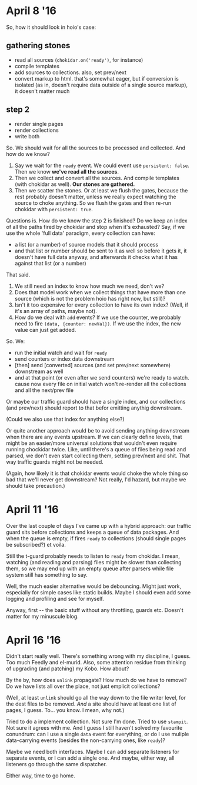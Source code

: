 # April 8 '16

So, how it should look in hoio's case:

## gathering stones
- read all sources (`chokidar.on('ready')`, for instance)
- compile templates
- add sources to collections. also, set prev/next
- convert markup to html. that's somewhat eager, but if conversion is isolated (as in, doesn't require data outside of a single source markup), it doesn't matter much


## step 2
- render single pages
- render collections
- write both

So. We should wait for all the sources to be processed and collected. And how do we know?
1.  Say we wait for the `ready` event. We could event use `persistent: false`.
    Then we know **we've read all the sources**.
2.  Then we collect and convert all the sources. And compile templates (with chokidar as well).
    **Our stones are gathered.**
3.  Then we scatter the stones. Or at least we flush the gates, because the rest probably doesn't matter, unless
    we really expect watching the source to choke anything. So we flush the gates and then re-run chokidar with `persistent: true`.
    
Questions is. How do we know the step 2 is finished? Do we keep an index of all the paths fired by chokidar and stop when it's exhausted?
Say, if we use the whole 'full data' paradigm, every collection can have:
- a list (or a number) of source models that it should process
- and that list or number should be sent to it as well
  so before it gets it, it doesn't have full data anyway, and afterwards it checks what it has against that list (or a number)

That said.
1. We still need an index to know how much we need, don't we?
2. Does that model work when we collect things that have more than one source (which is not the problem hoio has right now, but still)?
3. Isn't it too expensive for every collection to have its own index? (Well, if it's an array of paths, maybe not).
4. How do we deal with `add` events? If we use the counter, we probably need to fire `(data, {counter: newVal})`. If we use the index, the new value can just get added.
    
So. We:
- run the initial watch and wait for `ready`
- send counters or index data downstream
- [then] send [converted] sources (and set prev/next somewhere) downstream as well
- and at that point (or even after we send counters) we're ready to watch. cause now every file on initial watch won't re-render all the collections and all the next/prev file

Or maybe our traffic guard should have a single index, and our collections (and prev/next) should report to that befor emitting anythig downstream.

(Could we also use that index for anything else?)



Or quite another approach would be to avoid sending anything downstream when there are any events upstream. If we can clearly define levels, that might be an easier/more universal solutions that wouldn't even require running chockidar twice. Like, until there's a queue of files being read and parsed, we don't even start collecting them, setting prev/next and shit. That way traffic guards might not be needed.
 
(Again, how likely it is that chokidar events would choke the whole thing so bad that we'll never get downstream? Not really, I'd hazard, but maybe we should take precaution.)

# April 11 '16

Over the last couple of days I've came up with a hybrid approach: our traffic guard sits before collections and keeps a queue of data packages. And when the queue is empty, if fires `ready` to collections (should single pages be subscribed?) et voila.

Still the t-guard probably needs to listen to `ready` from chokidar. I mean, watching (and reading and parsing) files might be slower than collecting them, so we may end up with an empty queue after parsers while file system still has something to say.

Well, the much easier alternative would be debouncing. Might just work, especially for simple cases like static builds. Maybe I should even add some logging and profiling and see for myself.

Anyway, first -- the basic stuff without any throttling, guards etc. Doesn't matter for my minuscule blog.

# April 16 '16

Didn't start really well. There's something wrong with my discipline, I guess. Too much Feedly and el-murid. Also, some attention residue from thinking of upgrading (and patching) my Kobo. How about?

By the by, how does `unlink` propagate? How much do we have to remove? Do we have lists all over the place, not just emplicit collections?

(Well, at least `unlink` should go all the way down to the file writer level, for the dest files to be removed. _And_ a site should have at least one list of pages, I guess. To... you know. I mean, why not.)

Tried to do a implement collection. Not sure I'm done. Tried to use `stampit`. Not sure it agrees with me. And I guess I still haven't solved my favourite conundrum: can I use a single `data` event for everything, or do I use muliple data-carrying events (besides the non-carrying ones, like `ready`)?

Maybe we need both interfaces. Maybe I can add separate listeners for separate events, or I can add a single one.
And maybe, either way, all listeners go through the same dispatcher.

Either way, time to go home.